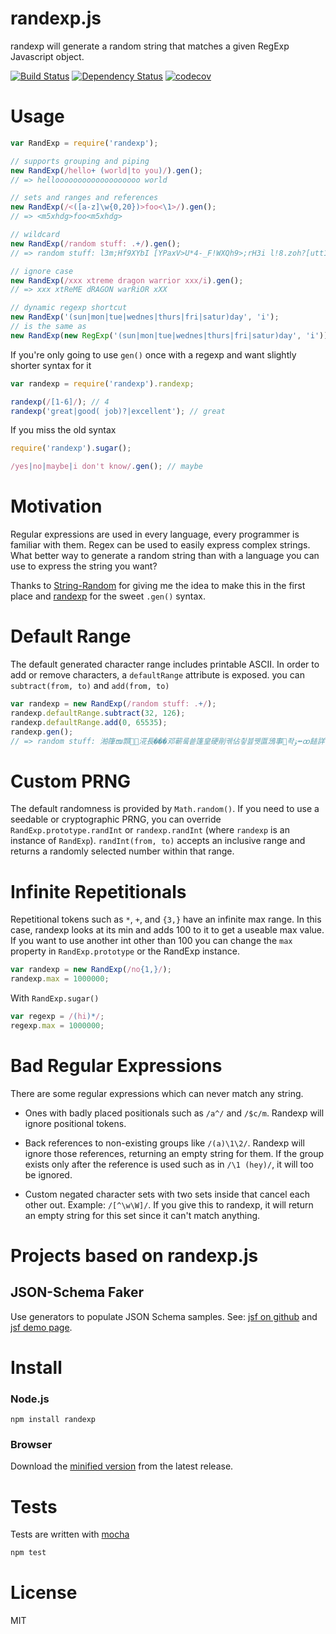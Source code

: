 # randexp.js

randexp will generate a random string that matches a given RegExp Javascript object.

[![Build Status](https://secure.travis-ci.org/fent/randexp.js.svg)](http://travis-ci.org/fent/randexp.js)
[![Dependency Status](https://gemnasium.com/fent/randexp.js.svg)](https://gemnasium.com/fent/randexp.js)
[![codecov](https://codecov.io/gh/fent/randexp.js/branch/master/graph/badge.svg)](https://codecov.io/gh/fent/randexp.js)

# Usage

```js
var RandExp = require('randexp');

// supports grouping and piping
new RandExp(/hello+ (world|to you)/).gen();
// => hellooooooooooooooooooo world

// sets and ranges and references
new RandExp(/<([a-z]\w{0,20})>foo<\1>/).gen();
// => <m5xhdg>foo<m5xhdg>

// wildcard
new RandExp(/random stuff: .+/).gen();
// => random stuff: l3m;Hf9XYbI [YPaxV>U*4-_F!WXQh9>;rH3i l!8.zoh?[utt1OWFQrE ^~8zEQm]~tK

// ignore case
new RandExp(/xxx xtreme dragon warrior xxx/i).gen();
// => xxx xtReME dRAGON warRiOR xXX

// dynamic regexp shortcut
new RandExp('(sun|mon|tue|wednes|thurs|fri|satur)day', 'i');
// is the same as
new RandExp(new RegExp('(sun|mon|tue|wednes|thurs|fri|satur)day', 'i'));
```

If you're only going to use `gen()` once with a regexp and want slightly shorter syntax for it

```js
var randexp = require('randexp').randexp;

randexp(/[1-6]/); // 4
randexp('great|good( job)?|excellent'); // great
```

If you miss the old syntax

```js
require('randexp').sugar();

/yes|no|maybe|i don't know/.gen(); // maybe
```

# Motivation

Regular expressions are used in every language, every programmer is familiar with them. Regex can be used to easily express complex strings. What better way to generate a random string than with a language you can use to express the string you want?

Thanks to [String-Random](http://search.cpan.org/~steve/String-Random-0.22/lib/String/Random.pm) for giving me the idea to make this in the first place and [randexp](https://github.com/benburkert/randexp) for the sweet `.gen()` syntax.

# Default Range

The default generated character range includes printable ASCII.  In order to add or remove characters,
a `defaultRange` attribute is exposed. you can `subtract(from, to)` and `add(from, to)`
```js
var randexp = new RandExp(/random stuff: .+/);
randexp.defaultRange.subtract(32, 126);
randexp.defaultRange.add(0, 65535);
randexp.gen();
// => random stuff: 湐箻ໜ䫴␩⶛㳸長���邓蕲뤀쑡篷皇硬剈궦佔칗븛뀃匫鴔事좍ﯣ⭼ꝏ䭍詳蒂䥂뽭
```

# Custom PRNG

The default randomness is provided by `Math.random()`. If you need to use a seedable or cryptographic PRNG, you
can override `RandExp.prototype.randInt` or `randexp.randInt` (where `randexp` is an instance of `RandExp`). `randInt(from, to)` accepts an inclusive range and returns a randomly selected
number within that range.

# Infinite Repetitionals

Repetitional tokens such as `*`, `+`, and `{3,}` have an infinite max range. In this case, randexp looks at its min and adds 100 to it to get a useable max value. If you want to use another int other than 100 you can change the `max` property in `RandExp.prototype` or the RandExp instance.

```js
var randexp = new RandExp(/no{1,}/);
randexp.max = 1000000;
```

With `RandExp.sugar()`

```js
var regexp = /(hi)*/;
regexp.max = 1000000;
```

# Bad Regular Expressions

There are some regular expressions which can never match any string.

* Ones with badly placed positionals such as `/a^/` and `/$c/m`. Randexp will ignore positional tokens.

* Back references to non-existing groups like `/(a)\1\2/`. Randexp will ignore those references, returning an empty string for them. If the group exists only after the reference is used such as in `/\1 (hey)/`, it will too be ignored.

* Custom negated character sets with two sets inside that cancel each other out. Example: `/[^\w\W]/`. If you give this to randexp, it will return an empty string for this set since it can't match anything.


# Projects based on randexp.js


## JSON-Schema Faker

Use generators to populate JSON Schema samples. See: [jsf on github](https://github.com/json-schema-faker/json-schema-faker/) and [jsf demo page](http://json-schema-faker.js.org/).


# Install

### Node.js

    npm install randexp

### Browser

Download the [minified version](https://github.com/fent/randexp.js/releases) from the latest release.


# Tests

Tests are written with [mocha](http://visionmedia.github.com/mocha/)

```bash
npm test
```


# License

MIT
